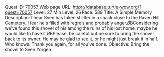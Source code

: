 Quest ID: 70057
Web page URL: https://database.turtle-wow.org/?quest=70057
Level: 27
Min Level: 26
Race: 589
Title: A Simple Memory
Description: I hear Sven has taken shelter in a shack close to the Raven Hill Cemetery. I fear he's filled with regrets and probably anger.$B$BConsidering we've found this shovel of his among the ruins of his lost home, maybe he would like to have it.$B$BPlease, be careful but be sure to bring the shovel back to its owner. He may be glad to see it, or he might just break it in half. Who knows. Thank you again, for all you've done.
Objective: Bring the shovel to Sven Yorgen.
